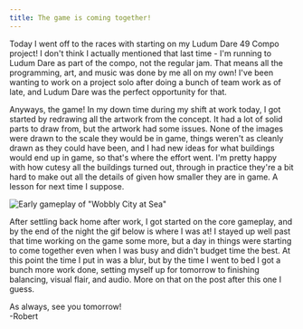 ```yaml
---
title: The game is coming together!
---
```


Today I went off to the races with starting on my Ludum Dare 49 Compo project! I don't think I actually mentioned that last time - I'm running to Ludum Dare as part of the compo, not the regular jam. That means all the programming, art, and music was done by me all on my own! I've been wanting to work on a project solo after doing a bunch of team work as of late, and Ludum Dare was the perfect opportunity for that.  

Anyways, the game! In my down time during my shift at work today, I got started by redrawing all the artwork from the concept. It had a lot of solid parts to draw from, but the artwork had some issues. None of the images were drawn to the scale they would be in game, things weren't as cleanly drawn as they could have been, and I had new ideas for what buildings would end up in game, so that's where the effort went. I'm pretty happy with how cutesy all the buildings turned out, through in practice they're a bit hard to make out all the details of given how smaller they are in game. A lesson for next time I suppose.  

![Early gameplay of "Wobbly City at Sea"](/assets/devtober-2021/10-02-2021.gif)

After settling back home after work, I got started on the core gameplay, and by the end of the night the gif below is where I was at! I stayed up well past that time working on the game some more, but a day in things were starting to come together even when I was busy and didn't budget time the best. At this point the time I put in was a blur, but by the time I went to bed I got a bunch more work done, setting myself up for tomorrow to finishing balancing, visual flair, and audio. More on that on the post after this one I guess.  

As always, see you tomorrow!  
-Robert
